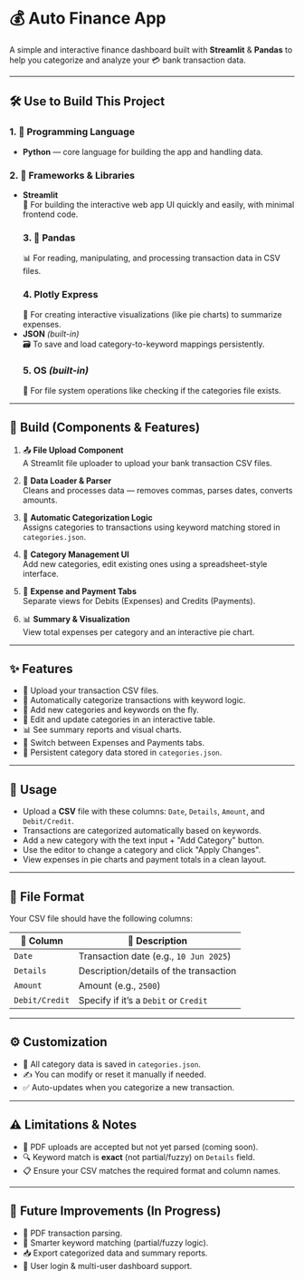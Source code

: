 # 💰 Auto Finance App

A simple and interactive finance dashboard built with **Streamlit** & **Pandas** to help you categorize and analyze your 💳 bank transaction data.

---

## 🛠️ Use to Build This Project

### 1. 🐍 Programming Language  
- **Python** — core language for building the app and handling data.

### 2. 🧰 Frameworks & Libraries  
- **Streamlit**  
  🚀 For building the interactive web app UI quickly and easily, with minimal frontend code.  
  ### 3. 🐼 Pandas 
  📊 For reading, manipulating, and processing transaction data in CSV files.  
  ### 4. Plotly Express  
  🥧 For creating interactive visualizations (like pie charts) to summarize expenses.  
- **JSON** *(built-in)*  
  🗃️ To save and load category-to-keyword mappings persistently.  
  ### 5. OS *(built-in)*  
  📁 For file system operations like checking if the categories file exists.

---

## 🧱 Build (Components & Features)

1. 📤 **File Upload Component**  
   A Streamlit file uploader to upload your bank transaction CSV files.

2. 🧹 **Data Loader & Parser**  
   Cleans and processes data — removes commas, parses dates, converts amounts.

3. 🧠 **Automatic Categorization Logic**  
   Assigns categories to transactions using keyword matching stored in `categories.json`.

4. 🧮 **Category Management UI**  
   Add new categories, edit existing ones using a spreadsheet-style interface.

5. 🧾 **Expense and Payment Tabs**  
   Separate views for Debits (Expenses) and Credits (Payments).

6. 📊 **Summary & Visualization**  
   View total expenses per category and an interactive pie chart.

---

## ✨ Features

- 📂 Upload your transaction CSV files.
- 🤖 Automatically categorize transactions with keyword logic.
- 📝 Add new categories and keywords on the fly.
- 🧾 Edit and update categories in an interactive table.
- 📊 See summary reports and visual charts.
- 🔀 Switch between Expenses and Payments tabs.
- 💾 Persistent category data stored in `categories.json`.

---

## 🧪 Usage

- Upload a **CSV** file with these columns: `Date`, `Details`, `Amount`, and `Debit/Credit`.
- Transactions are categorized automatically based on keywords.
- Add a new category with the text input + "Add Category" button.
- Use the editor to change a category and click "Apply Changes".
- View expenses in pie charts and payment totals in a clean layout.

---

## 🧾 File Format

Your CSV file should have the following columns:

| 📅 Column        | 📝 Description                            |
|------------------|-------------------------------------------|
| `Date`           | Transaction date (e.g., `10 Jun 2025`)    |
| `Details`        | Description/details of the transaction    |
| `Amount`         | Amount (e.g., `2500`)                     |
| `Debit/Credit`   | Specify if it’s a `Debit` or `Credit`     |

---

## ⚙️ Customization

- 🔧 All category data is saved in `categories.json`.
- ✍️ You can modify or reset it manually if needed.
- ✅ Auto-updates when you categorize a new transaction.

---

## ⚠️ Limitations & Notes

- 📄 PDF uploads are accepted but not yet parsed (coming soon).
- 🔍 Keyword match is **exact** (not partial/fuzzy) on `Details` field.
- 📋 Ensure your CSV matches the required format and column names.

---

## 🚧 Future Improvements (In Progress)

- 📑 PDF transaction parsing.
- 🔎 Smarter keyword matching (partial/fuzzy logic).
- 📥 Export categorized data and summary reports.
- 👤 User login & multi-user dashboard support.
